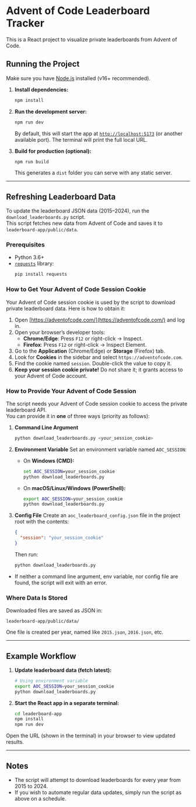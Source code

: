 # Advent of Code Leaderboard Tracker

This is a React project to visualize private leaderboards from Advent of Code.

## Running the Project

Make sure you have [Node.js](https://nodejs.org/en/) installed (v16+ recommended).

1. **Install dependencies:**
   ```bash
   npm install
   ```

2. **Run the development server:**
   ```bash
   npm run dev
   ```
   By default, this will start the app at [`http://localhost:5173`](http://localhost:5173) (or another available port). The terminal will print the full local URL.

3. **Build for production (optional):**
   ```bash
   npm run build
   ```
   This generates a `dist` folder you can serve with any static server.

---

## Refreshing Leaderboard Data

To update the leaderboard JSON data (2015–2024), run the `download_leaderboards.py` script.  
This script fetches new data from Advent of Code and saves it to `leaderboard-app/public/data`.

### Prerequisites

- Python 3.6+
- [`requests`](https://pypi.org/project/requests/) library:
  ```bash
  pip install requests
  ```

### How to Get Your Advent of Code Session Cookie

Your Advent of Code session cookie is used by the script to download private leaderboard data. Here is how to obtain it:

1. Open [https://adventofcode.com/](https://adventofcode.com/) and log in.
2. Open your browser’s developer tools:
   - **Chrome/Edge**: Press `F12` or right-click → Inspect.
   - **Firefox**: Press `F12` or right-click → Inspect Element.
3. Go to the **Application** (Chrome/Edge) or **Storage** (Firefox) tab.
4. Look for **Cookies** in the sidebar and select `https://adventofcode.com`.
5. Find the cookie named `session`. Double-click the value to copy it.
6. **Keep your session cookie private!** Do not share it; it grants access to your Advent of Code account.

### How to Provide Your Advent of Code Session

The script needs your Advent of Code session cookie to access the private leaderboard API.  
You can provide it in **one** of three ways (priority as follows):

1. **Command Line Argument**
   ```bash
   python download_leaderboards.py <your_session_cookie>
   ```

2. **Environment Variable**
   Set an environment variable named `AOC_SESSION`:
   - On **Windows (CMD):**
     ```cmd
     set AOC_SESSION=your_session_cookie
     python download_leaderboards.py
     ```
   - On **macOS/Linux/Windows (PowerShell):**
     ```bash
     export AOC_SESSION=your_session_cookie
     python download_leaderboards.py
     ```

3. **Config File**
   Create an `aoc_leaderboard_config.json` file in the project root with the contents:
   ```json
   {
     "session": "your_session_cookie"
   }
   ```
   Then run:
   ```bash
   python download_leaderboards.py
   ```

- If neither a command line argument, env variable, nor config file are found, the script will exit with an error.

### Where Data Is Stored

Downloaded files are saved as JSON in:
```
leaderboard-app/public/data/
```
One file is created per year, named like `2015.json`, `2016.json`, etc.

---

## Example Workflow

1. **Update leaderboard data (fetch latest):**
   ```bash
   # Using environment variable
   export AOC_SESSION=your_session_cookie
   python download_leaderboards.py
   ```

2. **Start the React app in a separate terminal:**
   ```bash
   cd leaderboard-app
   npm install
   npm run dev
   ```

Open the URL (shown in the terminal) in your browser to view updated results.

---

## Notes

- The script will attempt to download leaderboards for every year from 2015 to 2024.
- If you wish to automate regular data updates, simply run the script as above on a schedule.
